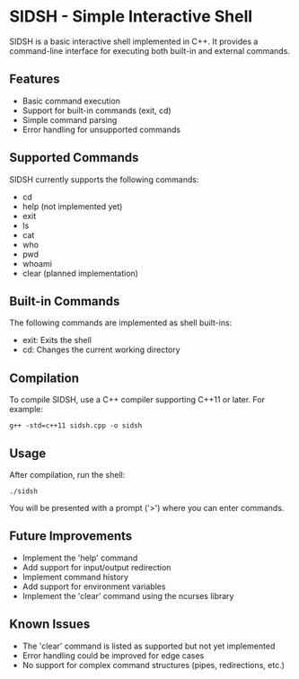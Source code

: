 # SIDSH - Simple Interactive Shell

SIDSH is a basic interactive shell implemented in C++. It provides a command-line interface for executing both built-in and external commands.

## Features

- Basic command execution
- Support for built-in commands (exit, cd)
- Simple command parsing
- Error handling for unsupported commands

## Supported Commands

SIDSH currently supports the following commands:
- cd
- help (not implemented yet)
- exit
- ls
- cat
- who
- pwd
- whoami
- clear (planned implementation)

## Built-in Commands

The following commands are implemented as shell built-ins:
- exit: Exits the shell
- cd: Changes the current working directory

## Compilation

To compile SIDSH, use a C++ compiler supporting C++11 or later. For example:

```
g++ -std=c++11 sidsh.cpp -o sidsh
```

## Usage

After compilation, run the shell:

```
./sidsh
```

You will be presented with a prompt ('>') where you can enter commands.

## Future Improvements

- Implement the 'help' command
- Add support for input/output redirection
- Implement command history
- Add support for environment variables
- Implement the 'clear' command using the ncurses library

## Known Issues

- The 'clear' command is listed as supported but not yet implemented
- Error handling could be improved for edge cases
- No support for complex command structures (pipes, redirections, etc.)
